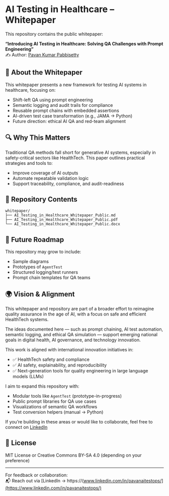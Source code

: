 # AI Testing in Healthcare – Whitepaper

This repository contains the public whitepaper:

**“Introducing AI Testing in Healthcare: Solving QA Challenges with Prompt Engineering”**  
✍️ Author: [Pavan Kumar Pabbisetty](https://github.com/pavankumarinfo)

## 📄 About the Whitepaper

This whitepaper presents a new framework for testing AI systems in healthcare, focusing on:

- Shift-left QA using prompt engineering
- Semantic logging and audit trails for compliance
- Reusable prompt chains with embedded assertions
- AI-driven test case transformation (e.g., JAMA → Python)
- Future direction: ethical AI QA and red-team alignment

## 🔍 Why This Matters

Traditional QA methods fall short for generative AI systems, especially in safety-critical sectors like HealthTech. This paper outlines practical strategies and tools to:

- Improve coverage of AI outputs
- Automate repeatable validation logic
- Support traceability, compliance, and audit-readiness

## 📂 Repository Contents

```
whitepaper/
├── AI_Testing_in_Healthcare_Whitepaper_Public.md
├── AI_Testing_in_Healthcare_Whitepaper_Public.pdf
└── AI_Testing_in_Healthcare_Whitepaper_Public.docx
```

## 🧭 Future Roadmap

This repository may grow to include:
- Sample diagrams
- Prototypes of `AgentTest`
- Structured logging/test runners
- Prompt chain templates for QA teams


## 🌍 Vision & Alignment

This whitepaper and repository are part of a broader effort to reimagine quality assurance in the age of AI, with a focus on safe and efficient HealthTech systems.

The ideas documented here — such as prompt chaining, AI test automation, semantic logging, and ethical QA simulation — support emerging national goals in digital health, AI governance, and technology innovation.

This work is aligned with international innovation initiatives in:
- ✅ HealthTech safety and compliance
- ✅ AI safety, explainability, and reproducibility
- ✅ Next-generation tools for quality engineering in large language models (LLMs)

I aim to expand this repository with:
- Modular tools like `AgentTest` (prototype-in-progress)
- Public prompt libraries for QA use cases
- Visualizations of semantic QA workflows
- Test conversion helpers (manual → Python)

If you’re building in these areas or would like to collaborate, feel free to connect on [LinkedIn](https://www.linkedin.com/in/pavankumarinfo/)


## 📜 License

MIT License or Creative Commons BY-SA 4.0 (depending on your preference)

---

For feedback or collaboration:  
📬 Reach out via [LinkedIn → https://(www.linkedin.com/in/pavanaitestops/](https://www.linkedin.com/in/pavanaitestops/)

